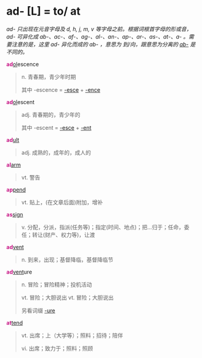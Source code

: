 # ad- [L] = to/ at

*ad- 只出现在元音字母及 d, h, j, m, v 等字母之前。根据词根首字母的形或音，ad- 可异化成 ab-、ac-、af-、ag-、al-、an-、ap-、ar-、as-、at-、a- 。需要注意的是，这里 ad- 异化而成的 ab- ，意思为 到/向，跟意思为分离的 [ab-](ab-.md) 是不同的。*

<b style="color: #C71585;">ad</b>[ol](_al_.md)escence
> n. 青春期，青少年时期
>
> 其中 -escence = [-esce](-esce.md) + [-ence](-ence.md)

<b style="color: #C71585;">ad</b>[ol](_al_.md)escent
> adj. 青春期的，青少年的
>
> 其中 -escent = [-esce](-esce.md) + [-ent](-ent.md)

<b style="color: #C71585;">ad</b>[ult](_ult_.md)
> adj. 成熟的，成年的，成人的

<b style="color: #C71585;">al</b>[arm](_arm_.md)
> vt. 警告

<b style="color: #C71585;">ap</b>[pend](_pend_.md)
> vt. 贴上，(在文章后面)附加，增补

<b style="color: #C71585;">as</b>[sign](_sign_.md)
> v. 分配，分派，指派(任务等)；指定(时间、地点)；把...归于；任命，委任；转让(财产、权力等)，让渡

<b style="color: #C71585;">ad</b>[vent](_ven_.md)
> n. 到来，出现；基督降临，基督降临节

<b style="color: #C71585;">ad</b>[vent](_ven_.md)ure
> n. 冒险；冒险精神；投机活动
>
> vt. 冒险；大胆说出
> vt. 冒险；大胆说出
>
> 另看词缀 [-ure](-ure.md)

<b style="color: #C71585;">at</b>[tend](_tend_.md)
> vt. 出席；上（大学等）；照料；招待；陪伴
>
> vi. 出席；致力于；照料；照顾